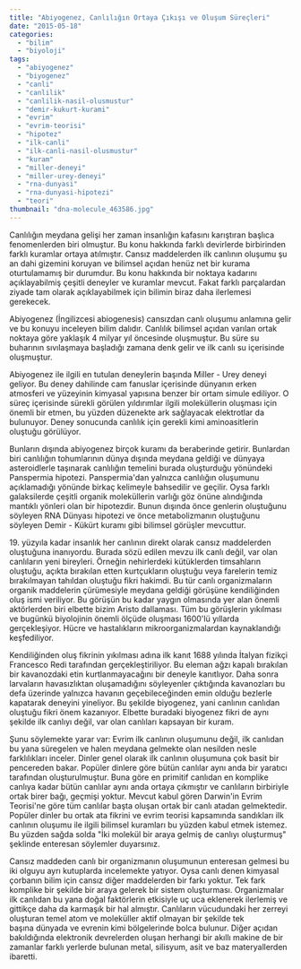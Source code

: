 ```yaml
---
title: "Abiyogenez, Canlılığın Ortaya Çıkışı ve Oluşum Süreçleri"
date: "2015-05-18"
categories: 
  - "bilim"
  - "biyoloji"
tags: 
  - "abiyogenez"
  - "biyogenez"
  - "canli"
  - "canlilik"
  - "canlilik-nasil-olusmustur"
  - "demir-kukurt-kurami"
  - "evrim"
  - "evrim-teorisi"
  - "hipotez"
  - "ilk-canli"
  - "ilk-canli-nasil-olusmustur"
  - "kuram"
  - "miller-deneyi"
  - "miller-urey-deneyi"
  - "rna-dunyasi"
  - "rna-dunyasi-hipotezi"
  - "teori"
thumbnail: "dna-molecule_463586.jpg"
---
```


Canlılığın meydana gelişi her zaman insanlığın kafasını karıştıran başlıca fenomenlerden biri olmuştur. Bu konu hakkında farklı devirlerde birbirinden farklı kuramlar ortaya atılmıştır. Cansız maddelerden ilk canlının oluşumu şu an dahi gizemini koruyan ve bilimsel açıdan henüz net bir kurama oturtulamamış bir durumdur. Bu konu hakkında bir noktaya kadarını açıklayabilmiş çeşitli deneyler ve kuramlar mevcut. Fakat farklı parçalardan ziyade tam olarak açıklayabilmek için bilimin biraz daha ilerlemesi gerekecek.

Abiyogenez (İngilizcesi abiogenesis) cansızdan canlı oluşumu anlamına gelir ve bu konuyu inceleyen bilim dalıdır. Canlılık bilimsel açıdan varılan ortak noktaya göre yaklaşık 4 milyar yıl öncesinde oluşmuştur. Bu süre su buharının sıvılaşmaya başladığı zamana denk gelir ve ilk canlı su içerisinde oluşmuştur.

Abiyogenez ile ilgili en tutulan deneylerin başında Miller - Urey deneyi geliyor. Bu deney dahilinde cam fanuslar içerisinde dünyanın erken atmosferi ve yüzeyinin kimyasal yapısına benzer bir ortam simule ediliyor. O süreç içerisinde sürekli görülen yıldırımlar ilgili moleküllerin oluşması için önemli bir etmen, bu yüzden düzenekte ark sağlayacak elektrotlar da bulunuyor. Deney sonucunda canlılık için gerekli kimi aminoasitlerin oluştuğu görülüyor.

Bunların dışında abiyogenez birçok kuramı da beraberinde getirir. Bunlardan biri canlılığın tohumlarının dünya dışında meydana geldiği ve dünyaya asteroidlerle taşınarak canlılığın temelini burada oluşturduğu yönündeki Panspermia hipotezi. Panspermia'dan yalnızca canlılığın oluşumunu açıklamadığı yönünde birkaç kelimeyle bahsedilir ve geçilir. Oysa farklı galaksilerde çeşitli organik moleküllerin varlığı göz önüne alındığında mantıklı yönleri olan bir hipotezdir. Bunun dışında önce genlerin oluştuğunu söyleyen RNA Dünyası hipotezi ve önce metabolizmanın oluştuğunu söyleyen Demir - Kükürt kuramı gibi bilimsel görüşler mevcuttur.

19\. yüzyıla kadar insanlık her canlının direkt olarak cansız maddelerden oluştuğuna inanıyordu. Burada sözü edilen mevzu ilk canlı değil, var olan canlıların yeni bireyleri. Örneğin nehirlerdeki kütüklerden timsahların oluştuğu, açıkta bırakılan etten kurtçukların oluştuğu veya farelerin temiz bırakılmayan tahıldan oluştuğu fikri hakimdi. Bu tür canlı organizmaların organik maddelerin çürümesiyle meydana geldiği görüşüne kendiliğinden oluş ismi veriliyor. Bu görüşün bu kadar yaygın olmasında yer alan önemli aktörlerden biri elbette bizim Aristo dallaması. Tüm bu görüşlerin yıkılması ve bugünkü biyolojinin önemli ölçüde oluşması 1600'lü yıllarda gerçekleşiyor. Hücre ve hastalıkların mikroorganizmalardan kaynaklandığı keşfediliyor.

Kendiliğinden oluş fikrinin yıkılması adına ilk kanıt 1688 yılında İtalyan fizikçi Francesco Redi tarafından gerçekleştiriliyor. Bu eleman ağzı kapalı bırakılan bir kavanozdaki etin kurtlanmayacağını bir deneyle kanıtlıyor. Daha sonra larvaların havasızlıktan oluşamadığını söyleyenler çıktığında kavanozları bu defa üzerinde yalnızca havanın geçebileceğinden emin olduğu bezlerle kapatarak deneyini yineliyor. Bu şekilde biyogenez, yani canlının canlıdan oluştuğu fikri önem kazanıyor. Elbette buradaki biyogenez fikri de aynı şekilde ilk canlıyı değil, var olan canlıları kapsayan bir kuram.

Şunu söylemekte yarar var: Evrim ilk canlının oluşumunu değil, ilk canlıdan bu yana süregelen ve halen meydana gelmekte olan nesilden nesle farklılıkları inceler. Dinler genel olarak ilk canlının oluşumuna çok basit bir pencereden bakar. Popüler dinlere göre bütün canlılar aynı anda bir yaratıcı tarafından oluşturulmuştur. Buna göre en primitif canlıdan en komplike canlıya kadar bütün canlılar aynı anda ortaya çıkmıştır ve canlıların birbiriyle ortak birer bağı, geçmişi yoktur. Mevcut kabul gören Darwin'in Evrim Teorisi'ne göre tüm canlılar başta oluşan ortak bir canlı atadan gelmektedir. Popüler dinler bu ortak ata fikrini ve evrim teorisi kapsamında sandıkları ilk canlının oluşumu ile ilgili bilimsel kuramları bu yüzden kabul etmek istemez. Bu yüzden sağda solda "İki molekül bir araya gelmiş de canlıyı oluşturmuş" şeklinde enteresan söylemler duyarsınız.

Cansız maddeden canlı bir organizmanın oluşumunun enteresan gelmesi bu iki olguyu ayrı kutuplarda incelemekte yatıyor. Oysa canlı denen kimyasal çorbanın bilim için cansız diğer maddelerden bir farkı yoktur. Tek fark komplike bir şekilde bir araya gelerek bir sistem oluşturması. Organizmalar ilk canlıdan bu yana doğal faktörlerin etkisiyle uç uca eklenerek ilerlemiş ve gittikçe daha da karmaşık bir hal almıştır. Canlıların vücudundaki her zerreyi oluşturan temel atom ve moleküller aktif olmayan bir şekilde tek başına dünyada ve evrenin kimi bölgelerinde bolca bulunur. Diğer açıdan bakıldığında elektronik devrelerden oluşan herhangi bir akıllı makine de bir zamanlar farklı yerlerde bulunan metal, silisyum, asit ve baz materyallerden ibaretti.
